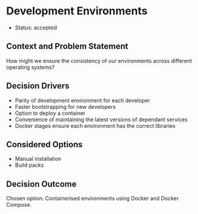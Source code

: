 # Development Environments

* Status: accepted

## Context and Problem Statement

How might we ensure the consistency of our environments across different operating systems?

## Decision Drivers

* Parity of development environment for each developer
* Faster bootstrapping for new developers
* Option to deploy a container
* Convenience of maintaining the latest versions of dependant services
* Docker stages ensure each environment has the correct libraries

## Considered Options

* Manual installation
* Build packs

## Decision Outcome

Chosen option: Containerised environments using Docker and Docker Compose.
